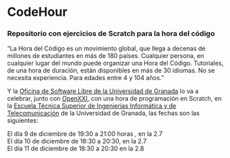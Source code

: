 # CodeHour
### Repositorio con ejercicios de Scratch para la hora del código

“La Hora del Código es un movimiento global, que llega a decenas de millones de estudiantes en más de 180 países. Cualquier persona, en cualquier lugar del mundo puede organizar una Hora del Código. Tutoriales, de una hora de duración, están disponibles en más de 30 idiomas. No se necesita experiencia. Para edades entre 4 y 104 años.”  

Y la [Oficina de Software Libre de la Universidad de Granada](http://osl.ugr.es/2015/12/03/la-hora-del-codigo-mis-juegos-en-scratch/) lo va a celebrar, junto con [OpenXXI](http://openxxi.com/), con una hora de programación en Scratch, en la  [Escuela Técnica Superior de Ingenierías Informática y de Telecomunicación](http://etsiit.ugr.es/) de la Universidad de Granada, las fechas son las siguientes:  

El día 9 de diciembre de 19:30 a 21:00 horas , en la 2.7  
El día 10 de diciembre de 18:30 a 20:30, en la 2.7  
El día 11 de diciembre de 18:30 a 20:30 en la 2.8  

